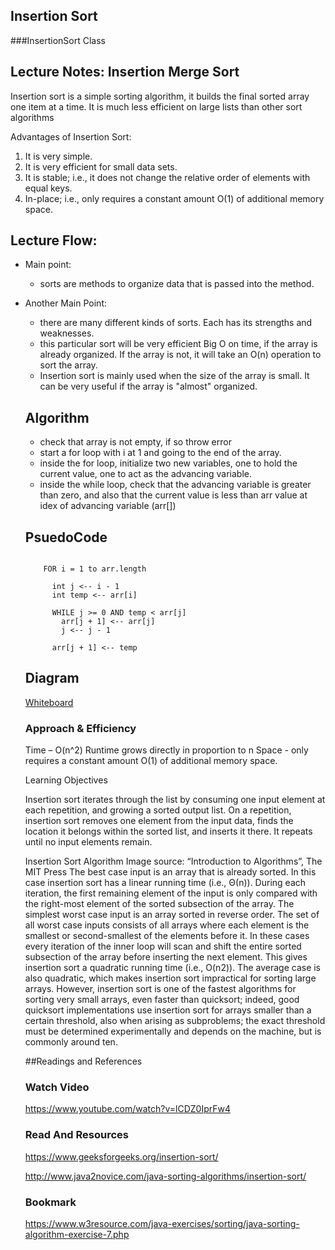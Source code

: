  ## Insertion Sort
  ###InsertionSort Class
  <!-- Description-->
  
  ##   Lecture Notes: Insertion Merge Sort 
  Insertion sort is a simple sorting algorithm, it builds the final sorted array one item at a time. It is much less efficient on large lists than other sort algorithms
  
  Advantages of Insertion Sort: 
  1) It is very simple.
  2) It is very efficient for small data sets.
  3) It is stable; i.e., it does not change the relative order of elements with equal keys.
  4) In-place; i.e., only requires a constant amount O(1) of additional memory space.
  
  
## Lecture Flow:
- Main point:
  - sorts are methods to organize data that is passed into the method. 
- Another Main Point:
  - there are many different kinds of sorts. Each has its strengths and weaknesses.
  - this particular sort will be very efficient Big O on time, if the array is already organized. If the array is not, it will take an O(n) operation to sort the array. 
  - Insertion sort is mainly used when the size of the array is small. It can be very useful if the array is "almost" organized.
  
  ## Algorithm
  - check that array is not empty, if so throw error
  - start a for loop with i at 1 and going to the end of the array.
  - inside the for loop, initialize two new variables, one to hold the current value, one to act as the advancing variable.
  - inside the while loop, check that the advancing variable is greater than zero, and also that the current value is less than arr value at idex of advancing variable (arr[<advancing variable>])
  
  ## PsuedoCode
  ```  InsertionSort(int[] arr)
    
      FOR i = 1 to arr.length
      
        int j <-- i - 1
        int temp <-- arr[i]
        
        WHILE j >= 0 AND temp < arr[j]
          arr[j + 1] <-- arr[j]
          j <-- j - 1
          
        arr[j + 1] <-- temp
     ```
     
     ## Diagram
     [Whiteboard](../images/InsertionSortWB.jpg)
  
  ### Approach & Efficiency
   
  Time – O(n^2) Runtime grows directly in proportion to n
  Space - only requires a constant amount O(1) of additional memory space.
   
  
   Learning Objectives
   
   Insertion sort iterates through the list by consuming one input element at each repetition, and growing a sorted output list. On a repetition, insertion sort removes one element from the input data, finds the location it belongs within the sorted list, and inserts it there. It repeats until no input elements remain.
   
   Insertion Sort  Algorithm
   Image source: “Introduction to Algorithms”, The MIT Press
   The best case input is an array that is already sorted. In this case insertion sort has a linear running time (i.e., Θ(n)). During each iteration, the first remaining element of the input is only compared with the right-most element of the sorted subsection of the array. The simplest worst case input is an array sorted in reverse order. The set of all worst case inputs consists of all arrays where each element is the smallest or second-smallest of the elements before it. In these cases every iteration of the inner loop will scan and shift the entire sorted subsection of the array before inserting the next element. This gives insertion sort a quadratic running time (i.e., O(n2)). The average case is also quadratic, which makes insertion sort impractical for sorting large arrays. However, insertion sort is one of the fastest algorithms for sorting very small arrays, even faster than quicksort; indeed, good quicksort implementations use insertion sort for arrays smaller than a certain threshold, also when arising as subproblems; the exact threshold must be determined experimentally and depends on the machine, but is commonly around ten.
      
  ##Readings and References
  ### Watch Video
  
  https://www.youtube.com/watch?v=lCDZ0IprFw4
   
   
  ### Read And Resources 
  
  https://www.geeksforgeeks.org/insertion-sort/
  
  http://www.java2novice.com/java-sorting-algorithms/insertion-sort/
   
  
  ### Bookmark
  
  https://www.w3resource.com/java-exercises/sorting/java-sorting-algorithm-exercise-7.php
   
